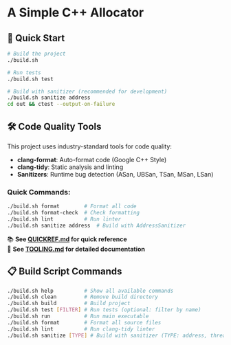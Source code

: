 # A Simple C++ Allocator



## 🚀 Quick Start

```bash
# Build the project
./build.sh

# Run tests
./build.sh test

# Build with sanitizer (recommended for development)
./build.sh sanitize address
cd out && ctest --output-on-failure
```

## 🛠️ Code Quality Tools

This project uses industry-standard tools for code quality:

- **clang-format**: Auto-format code (Google C++ Style)
- **clang-tidy**: Static analysis and linting
- **Sanitizers**: Runtime bug detection (ASan, UBSan, TSan, MSan, LSan)

### Quick Commands:

```bash
./build.sh format        # Format all code
./build.sh format-check  # Check formatting
./build.sh lint          # Run linter
./build.sh sanitize address  # Build with AddressSanitizer
```

📚 **See [QUICKREF.md](QUICKREF.md) for quick reference**  
📖 **See [TOOLING.md](TOOLING.md) for detailed documentation**

## 📋 Build Script Commands

```bash
./build.sh help          # Show all available commands
./build.sh clean         # Remove build directory
./build.sh build         # Build project
./build.sh test [FILTER] # Run tests (optional: filter by name)
./build.sh run           # Run main executable
./build.sh format        # Format all source files
./build.sh lint          # Run clang-tidy linter
./build.sh sanitize [TYPE] # Build with sanitizer (TYPE: address, thread, undefined, memory, leak)
```
